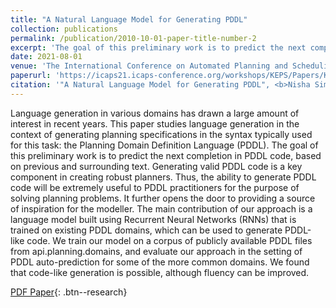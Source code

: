 ```yaml
---
title: "A Natural Language Model for Generating PDDL"
collection: publications
permalink: /publication/2010-10-01-paper-title-number-2
excerpt: 'The goal of this preliminary work is to predict the next completion in PDDL code, based on previous and surrounding text. The ability to generate PDDL code will be extremely useful to PDDL practitioners for the purpose of solving planning problems. It further opens the door to providing a source of inspiration for the modeller. The main contribution of our approach is a language model built using Recurrent Neural Networks (RNNs) that is trained on existing PDDL domains, which can be used to generate PDDL-like code'
date: 2021-08-01
venue: 'The International Conference on Automated Planning and Scheduling (ICAPS) '
paperurl: 'https://icaps21.icaps-conference.org/workshops/KEPS/Papers/KEPS_2021_paper_7.pdf'
citation: '"A Natural Language Model for Generating PDDL", <b>Nisha Simon</b> and Christian Muise,	Proceedings of The International Conference on Automated Planning and Scheduling (ICAPS) 2021, KEPS Workshop, August 2021, pp 1–8.'
---
```


Language generation in various domains has drawn a large amount of interest in recent years. This paper studies language generation in the context of generating planning specifications in the syntax typically used for this task: the Planning Domain Definition Language (PDDL). The goal of this preliminary work is to predict the next completion in PDDL code, based on previous and surrounding text. Generating valid PDDL code is a key component in creating robust planners. Thus, the ability to generate PDDL code will be extremely useful to PDDL practitioners for the purpose of solving planning problems. It further opens the door to providing a source of inspiration for the modeller. The main contribution of our approach is a language model built using Recurrent Neural Networks (RNNs) that is trained on existing PDDL domains, which can be used to generate PDDL-like code. We train our model on a corpus of publicly available PDDL files from api.planning.domains, and evaluate our approach in the setting of PDDL auto-prediction for some of the more common domains. We found that code-like generation is possible, although fluency can be improved.

[PDF Paper](/files/KEPS_2021_paper_7.pdf){: .btn--research}